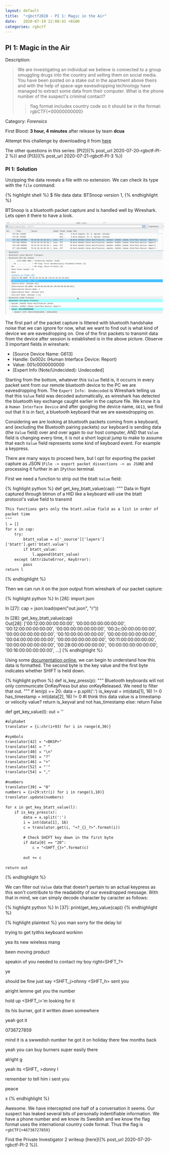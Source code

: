 ```yaml
---
layout: default
title:  "rgbctf2020 - PI 1: Magic in the Air"
date:   2020-07-19 22:00:41 +0100
categories: rgbctf
---
```


## **PI 1: Magic in the Air**
Description: 
>We are investigating an individual we believe is connected to a group smuggling drugs into the country and selling them on social media. You have been posted on a stake out in the apartment above theirs and with the help of space-age eavesdropping technology have managed to extract some data from their computer. What is the phone number of the suspect's criminal contact?
>>flag format includes country code so it should be in the format: rgbCTF{+00000000000}

Category: *Forensics*

First Blood: **3 hour, 4 minutes** after release  by team **dcua**

Attempt this challenge by downloading it from [here][gdrive-PI1]

The other questions in this series: [PI2]({% post_url 2020-07-20-rgbctf-PI-2 %}) and [PI3]({% post_url 2020-07-21-rgbctf-PI-3 %})

### PI 1: Solution

Unzipping the data reveals a file with no extension. We can check its type with the `file` command:

{% highlight shell %}
$ file data
data: BTSnoop version 1,
{% endhighlight %}

BTSnoop is a bluetooth packet capture and is handled well by Wireshark. Lets open it there to have a look.

![image](/assets/images/rgbctf/pi/pi1_wireshark1.png)

The first part of the packet capture is littered with bluetooth handshake noise that we can ignore for now, what we want to find out is what kind of device we are eavesdropping on. One of the first packets to transmit data from the device after session is established is in the above picture. Observe 3 important fields in wireshark:

- [Source Device Name:   G613]
- Handle: 0x002c (Human Interface Device: Report)
- Value: 001c0000000000
- [Expert Info (Note/Undecided): Undecoded]

Starting from the bottom, whatever this `Value` field is, it occurrs in every packet sent from our remote bluetooth device to the PC we are eavesdropping from. The `Expert Info: Undecoded` is Wireshark telling us that this `Value` field was decoded automatically, as wireshark has detected the bluetooth key exchange caught earlier in the capture file. We know it is a `Human Interface Device` and after googling the device name, `G613`, we find out that it is in fact, a bluetooth keyboard that we are eavesdropping on.

Considering we are looking at bluetooth packets coming from a keyboard, and (excluding the Bluetooth pairing packets) our keyboard is sending data (the `Value` field) over and over again to our host computer, AND that `Value` field is changing every time, it is not a short logical jump to make to assume that each `Value` field represents some kind of keyboard event. For example a keypress.

There are many ways to proceed here, but I opt for exporting the packet capture as JSON (`File -> export packet dissections -> as JSON`) and processing it further in an `IPython` terminal.

First we need a function to strip out the btatt `Value` field:

{% highlight python %}
def get_key_btatt_value(cap):
    """ Data in flight captured through btmon of a HID like a keyboard will use the btatt protocol's value field to transmit

    This functions gets only the btatt.value field as a list in order of packet time
    """
    l = []
    for x in cap:
        try:
            btatt_value = x['_source']['layers']['btatt'].get('btatt.value')
            if btatt_value:
                l.append(btatt_value)
        except (AttributeError, KeyError):
            pass
    return l
{% endhighlight %}

Then we can run it on the json output from wireshark of our packet capture:

{% highlight python %}
In [26]: import json                                                                  

In [27]: cap = json.load(open("out.json", "r"))                                       

In [28]: get_key_btatt_value(cap)                                            
Out[28]: 
['00:12:00:00:00:00:00',
 '00:00:00:00:00:00:00',
 '00:12:00:00:00:00:00',
 '00:00:00:00:00:00:00',
 '00:2c:00:00:00:00:00',
 '00:00:00:00:00:00:00',
 '00:10:00:00:00:00:00',
 '00:00:00:00:00:00:00',
 '00:04:00:00:00:00:00',
 '00:00:00:00:00:00:00',
 '00:11:00:00:00:00:00',
 '00:00:00:00:00:00:00',
 '00:28:00:00:00:00:00',
 '00:00:00:00:00:00:00',
 '00:16:00:00:00:00:00',
 ...]
{% endhighlight %}

Using some [documentation online][btusbhid], we can begin to understand how this data is formatted. The second byte is the key value and the first byte indicates whether SHIFT is held down.

{% highlight python %}
def is_key_press(p):
    """ Bluetooth keyboards will not only communicate OnKeyPress
    but also onKeyReleased. We need to filter that out.
    """
    if len(p) == 20:
    	data = p.split(':')
    	is_keyval = int(data[1], 16) != 0
    	has_timestamp = int(data[2], 16) != 0 #I think this data value is a timestamp or velocity value?
    	return is_keyval and not has_timestamp
    else:
        return False


def get_key_value(l):
    out = ''

    #alphabet
    translator = {i:chr(i+93) for i in range(4,30)}

    #symbols
    translator[42] = "<BKSP>"
    translator[44] = " "
    translator[40] = "\n"
    translator[56] = "?"
    translator[46] = "+"
    translator[52] = "'"
    translator[54] = ","

    #numbers
    translator[39] = "0"
    numbers = {i+29:str(i) for i in range(1,10)}
    translator.update(numbers)

    for x in get_key_btatt_value(l):
        if is_key_press(x):
            data = x.split(':')
            i = int(data[1], 16)
            c = translator.get(i, "<?_{}_?>".format(i))
            
            # Check SHIFT key down in the first byte 
            if data[0] == "20":
                c = "<SHFT_{}>".format(c)
            
            out += c

    return out
{% endhighlight %}

We can filter out `Value` data that doesn't pertain to an actual keypress as this won't contribute to the readability of our evesdropped message. With that in mind, we can simply decode character by caracter as follows:


{% highlight python %}
In [37]: print(get_key_value(cap))
{% endhighlight %}

{% highlight plaintext %}
yoo man
sorry for the delay lol

trying to get tyi<BKSP><BKSP><BKSP>this keyboard workinn

yea its new<?_55_?> wireless mang<BKSP><?_55_?> 

been moving product

speakin of you needed to contact my boy right<SHFT_?>

ye

should be fine just say <SHFT_j>ohnny <SHFT_h> sent you

alright lemme get you the number

hold up <SHFT_i>'m looking for it

its his burner, got it written down somewhere

yeah got it

0736727859

mind it is a swwedish number<?_55_?> he got it on holiday there few months back

yeah you can buy burners super easily there

alright g

yeah its <SHFT_ >donny l

remember to tell him i sent you

peace

x
{% endhighlight %}

Awesome. We have intercepted one half of a conversation it seems. Our suspect has leaked several bits of personally indentifiable information. We have a phone number and we know its Swedish and we know the flag format uses the international country code format. Thus the flag is `rgbCTF{+46736727859}`

Find the Private Investigator 2 writeup [here]({% post_url 2020-07-20-rgbctf-PI-2 %}).




[btusbhid]: https://cdn.sparkfun.com/datasheets/Wireless/Bluetooth/RN-HID-User-Guide-v1.0r.pdf
[gdrive-PI1]: https://drive.google.com/uc?export=download&id=1URjUEjUnO_Z1eDdsf2FSDRnFbS0TpNc6